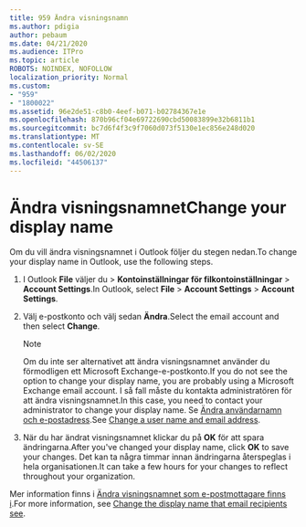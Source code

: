 ```yaml
---
title: 959 Ändra visningsnamn
ms.author: pdigia
author: pebaum
ms.date: 04/21/2020
ms.audience: ITPro
ms.topic: article
ROBOTS: NOINDEX, NOFOLLOW
localization_priority: Normal
ms.custom:
- "959"
- "1800022"
ms.assetid: 96e2de51-c8b0-4eef-b071-b02784367e1e
ms.openlocfilehash: 870b96cf04e69722690cbd50083899e32b6811b1
ms.sourcegitcommit: bc7d6f4f3c9f7060d073f5130e1ec856e248d020
ms.translationtype: MT
ms.contentlocale: sv-SE
ms.lasthandoff: 06/02/2020
ms.locfileid: "44506137"
---
```

# <a name="change-your-display-name"></a><span data-ttu-id="a5444-102">Ändra visningsnamnet</span><span class="sxs-lookup"><span data-stu-id="a5444-102">Change your display name</span></span>
  
<span data-ttu-id="a5444-103">Om du vill ändra visningsnamnet i Outlook följer du stegen nedan.</span><span class="sxs-lookup"><span data-stu-id="a5444-103">To change your display name in Outlook, use the following steps.</span></span>
  
1. <span data-ttu-id="a5444-104">I Outlook **File** väljer du \> **Kontoinställningar för filkontoinställningar** \> **Account Settings**.</span><span class="sxs-lookup"><span data-stu-id="a5444-104">In Outlook, select **File** \> **Account Settings** \> **Account Settings**.</span></span>

2. <span data-ttu-id="a5444-105">Välj e-postkonto och välj sedan **Ändra**.</span><span class="sxs-lookup"><span data-stu-id="a5444-105">Select the email account and then select **Change**.</span></span>

    > [!NOTE]
    > <span data-ttu-id="a5444-106">Om du inte ser alternativet att ändra visningsnamnet använder du förmodligen ett Microsoft Exchange-e-postkonto.</span><span class="sxs-lookup"><span data-stu-id="a5444-106">If you do not see the option to change your display name, you are probably using a Microsoft Exchange email account.</span></span> <span data-ttu-id="a5444-107">I så fall måste du kontakta administratören för att ändra visningsnamnet.</span><span class="sxs-lookup"><span data-stu-id="a5444-107">In this case, you need to contact your administrator to change your display name.</span></span> <span data-ttu-id="a5444-108">Se [Ändra användarnamn och e-postadress](https://docs.microsoft.com/microsoft-365/admin/add-users/change-a-user-name-and-email-address).</span><span class="sxs-lookup"><span data-stu-id="a5444-108">See [Change a user name and email address](https://docs.microsoft.com/microsoft-365/admin/add-users/change-a-user-name-and-email-address).</span></span>
  
3. <span data-ttu-id="a5444-109">När du har ändrat visningsnamnet klickar du på **OK** för att spara ändringarna.</span><span class="sxs-lookup"><span data-stu-id="a5444-109">After you've changed your display name, click **OK** to save your changes.</span></span> <span data-ttu-id="a5444-110">Det kan ta några timmar innan ändringarna återspeglas i hela organisationen.</span><span class="sxs-lookup"><span data-stu-id="a5444-110">It can take a few hours for your changes to reflect throughout your organization.</span></span>

<span data-ttu-id="a5444-111">Mer information finns i [Ändra visningsnamnet som e-postmottagare finns i](https://support.office.com/article/2b53331a-ba2a-4803-88dc-ac9fe376c8a9.aspx).</span><span class="sxs-lookup"><span data-stu-id="a5444-111">For more information, see [Change the display name that email recipients see](https://support.office.com/article/2b53331a-ba2a-4803-88dc-ac9fe376c8a9.aspx).</span></span>
  